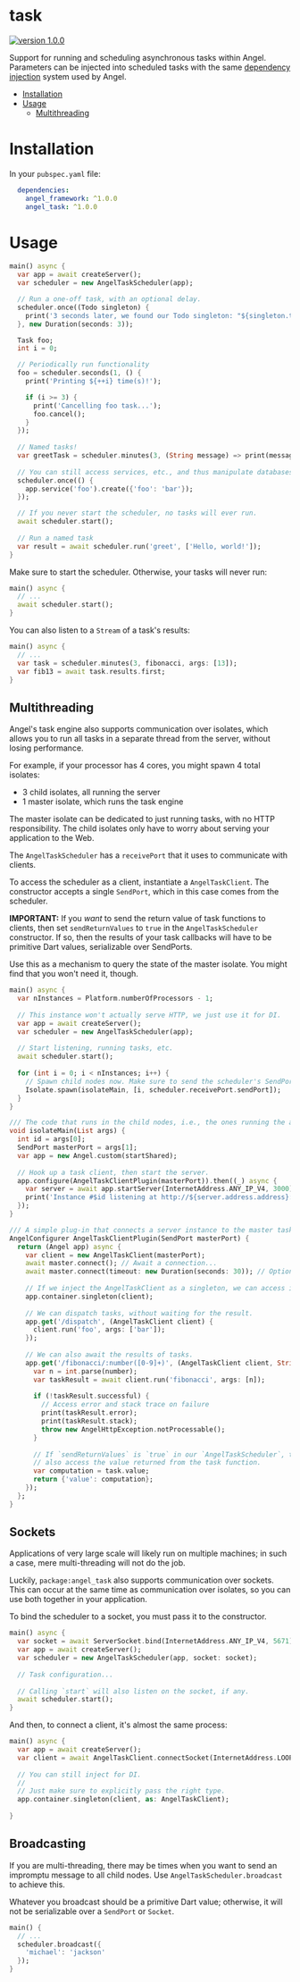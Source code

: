 # task
[![version 1.0.0](https://img.shields.io/badge/pub-1.0.0-brightgreen.svg)](https://pub.dartlang.org/packages/angel_task)

Support for running and scheduling asynchronous tasks within Angel.
Parameters can be injected into scheduled tasks with the same
[dependency injection](https://github.com/angel-dart/angel/wiki/Dependency-Injection)
system used by Angel.

* [Installation](#installation)
* [Usage](#usage)
  * [Multithreading](#multithreading)

# Installation
In your `pubspec.yaml` file:

```yaml
  dependencies:
    angel_framework: ^1.0.0
    angel_task: ^1.0.0
```

# Usage
```dart
main() async {
  var app = await createServer();
  var scheduler = new AngelTaskScheduler(app);

  // Run a one-off task, with an optional delay.
  scheduler.once((Todo singleton) {
    print('3 seconds later, we found our Todo singleton: "${singleton.text}"');
  }, new Duration(seconds: 3));

  Task foo;
  int i = 0;

  // Periodically run functionality
  foo = scheduler.seconds(1, () {
    print('Printing ${++i} time(s)!');

    if (i >= 3) {
      print('Cancelling foo task...');
      foo.cancel();
    }
  });
  
  // Named tasks!
  var greetTask = scheduler.minutes(3, (String message) => print(message), name: 'greet');
  
  // You can still access services, etc., and thus manipulate databases from tasks.
  scheduler.once(() {
    app.service('foo').create({'foo': 'bar'});
  });

  // If you never start the scheduler, no tasks will ever run.
  await scheduler.start();
  
  // Run a named task
  var result = await scheduler.run('greet', ['Hello, world!']);
}
```

Make sure to start the scheduler. Otherwise, your tasks will never run:

```dart
main() async {
  // ...
  await scheduler.start();
}
```

You can also listen to a `Stream` of a task's results:

```dart
main() async {
  // ...
  var task = scheduler.minutes(3, fibonacci, args: [13]);
  var fib13 = await task.results.first;
}
```

## Multithreading
Angel's task engine also supports communication over isolates, which allows you to run all
tasks in a separate thread from the server, without losing performance.

For example, if your processor has 4 cores, you might spawn 4 total isolates:
  * 3 child isolates, all running the server
  * 1 master isolate, which runs the task engine
  
The master isolate can be dedicated to just running tasks, with no HTTP responsibility.
The child isolates only have to worry about serving your application to the Web. 

The `AngelTaskScheduler` has a `receivePort` that it uses to communicate with clients.

To access the scheduler as a client, instantiate a `AngelTaskClient`. The constructor accepts a single
`SendPort`, which in this case comes from the scheduler.

**IMPORTANT:** If you *want* to send the return value of task functions to clients, then set
`sendReturnValues` to `true` in the `AngelTaskScheduler` constructor. If so, then the results of
your task callbacks will have to be primitive Dart values, serializable over SendPorts.

Use this as a mechanism to query the state of the master isolate. You might find that you won't need it,
though.

```dart
main() async {
  var nInstances = Platform.numberOfProcessors - 1;
  
  // This instance won't actually serve HTTP, we just use it for DI.
  var app = await createServer();
  var scheduler = new AngelTaskScheduler(app);
  
  // Start listening, running tasks, etc.
  await scheduler.start();
  
  for (int i = 0; i < nInstances; i++) {
    // Spawn child nodes now. Make sure to send the scheduler's SendPort.
    Isolate.spawn(isolateMain, [i, scheduler.receivePort.sendPort]);
  }
}

/// The code that runs in the child nodes, i.e., the ones running the application.
void isolateMain(List args) {
  int id = args[0];
  SendPort masterPort = args[1];
  var app = new Angel.custom(startShared);
  
  // Hook up a task client, then start the server.
  app.configure(AngelTaskClientPlugin(masterPort)).then((_) async {
    var server = await app.startServer(InternetAddress.ANY_IP_V4, 3000);
    print('Instance #$id listening at http://${server.address.address}:${server.port}');
  });
}

/// A simple plug-in that connects a server instance to the master task scheduler.
AngelConfigurer AngelTaskClientPlugin(SendPort masterPort) {
  return (Angel app) async {
    var client = new AngelTaskClient(masterPort);
    await master.connect(); // Await a connection...
    await master.connect(timeout: new Duration(seconds: 30)); // Optional timeout.
    
    // If we inject the AngelTaskClient as a singleton, we can access it in routes.
    app.container.singleton(client);
    
    // We can dispatch tasks, without waiting for the result.
    app.get('/dispatch', (AngelTaskClient client) {
      client.run('foo', args: ['bar']);
    });
    
    // We can also await the results of tasks.
    app.get('/fibonacci/:number([0-9]+)', (AngelTaskClient client, String number) async {
      var n = int.parse(number);
      var taskResult = await client.run('fibonacci', args: [n]);
      
      if (!taskResult.successful) {
        // Access error and stack trace on failure
        print(taskResult.error);
        print(taskResult.stack);
        throw new AngelHttpException.notProcessable();
      }
      
      // If `sendReturnValues` is `true` in our `AngelTaskScheduler`, then we can
      // also access the value returned from the task function.
      var computation = task.value;
      return {'value': computation};
    });
  };
}
```

## Sockets
Applications of very large scale will likely run on multiple machines; in such a case, mere multi-threading
will not do the job.

Luckily, `package:angel_task` also supports communication over sockets. This can occur at the same time as
communication over isolates, so you can use both together in your application.

To bind the scheduler to a socket, you must pass it to the constructor.

```dart
main() async {
  var socket = await ServerSocket.bind(InternetAddress.ANY_IP_V4, 5671);
  var app = await createServer();
  var scheduler = new AngelTaskScheduler(app, socket: socket);
  
  // Task configuration...
  
  // Calling `start` will also listen on the socket, if any.
  await scheduler.start(); 
}
```

And then, to connect a client, it's almost the same process:
```dart
main() async {
  var app = await createServer();
  var client = await AngelTaskClient.connectSocket(InternetAddress.LOOPBACK_IP_V4, 5671);
 
  // You can still inject for DI.
  //
  // Just make sure to explicitly pass the right type.
  app.container.singleton(client, as: AngelTaskClient);
  
}
```


## Broadcasting
If you are multi-threading, there may be times when you want to send an impromptu message
to all child nodes. Use `AngelTaskScheduler.broadcast` to achieve this.

Whatever you broadcast should be a primitive Dart value; otherwise, it will not be serializable over
a `SendPort` or `Socket`.

```dart
main() {
  // ...
  scheduler.broadcast({
    'michael': 'jackson'
  });
}
```